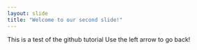 ```yaml
---
layout: slide
title: "Welcome to our second slide!"
---
```

This is a test of the github tutorial
Use the left arrow to go back!